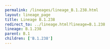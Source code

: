```yaml
---
permalink: /lineages/lineage_B.1.238.html
layout: lineage_page
title: Lineage B.1.238
redirect_to: ../lineage.html?lineage=B.1.238
lineage: B.1.238
parent: B.1
children: ['B.1.238']
---
```

